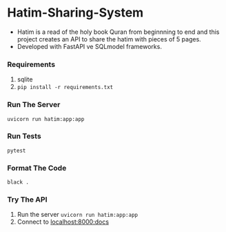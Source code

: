 # Hatim-Sharing-System

- Hatim is a read of the holy book Quran from beginnning to end and this project creates an API to share the hatim with pieces of 5 pages. 
- Developed with FastAPI ve SQLmodel frameworks.

### Requirements

1. sqlite
2. `pip install -r requirements.txt`

### Run The Server

`uvicorn run hatim:app:app`

### Run Tests
`pytest`


### Format The Code

`black .`

### Try The API
1. Run the server `uvicorn run hatim:app:app`
2. Connect to [localhost:8000:docs](http://127.0.0.1:8000/docs)
